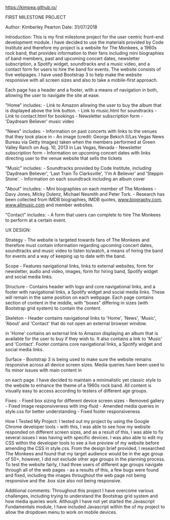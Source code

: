 https://kimpea.github.io/

FIRST MILESTONE PROJECT

Author: Kimberley Pearton
Date: 31/07/2018

Introduction:
This is my first milestone project for the user centric front-end development module.
I have decided to use the materials provided by Code Institute and therefore my project is a website for The Monkees, a 1960s rock band,
that provides information to their fans including mini biographies of band members, past and upcoming concert dates, newsletter subscription,
a Spotify widget, soundtracks and a music video, and a contact form for users to hire the band for events. The website consists of five webpages.
I have used Bootstrap 3 to help make the website responsive with all screen sizes and also to take a mobile-first approach. 

Each page has a header and a footer, with a means of navigation in both, allowing the user to navigate the site at ease.

"Home" includes:
    - Link to Amazon allowing the user to buy the album that is displayed above the link button.
    - Link to music.html for soundtracks
    - Link to contact.html for bookings
    - Newsletter subscription form
    - 'Daydream Believer' music video
    
"News" includes:
    - Information on past concerts with links to the venues that they took place in
    - An image (credit: George Bekich II/Las Vegas News Bureau via Getty Images) taken when the members performed at Green Valley Ranch on Aug. 10, 2013 in Las Vegas, Nevada
    - Newsletter subscription form
    - Information on upcoming concert dates with links directing user to the venue website that sells the tickets
    
"Music" includes:
    - Soundtracks provided by Code Institute, including 'Daydream Believer', 'Last Train To Clarksville', 'I'm A Believer' and 'Steppin Stone'.
    - Information on each soundtrack including an album cover
    
"About" includes:
    - Mini biographies on each member of The Monkees - Davy Jones, Micky Dolenz, Michael Nesmith and Peter Tork.
    - Research has been collected from IMDB biographies, IMDB quotes, www.biography.com, www.allmusic.com and member websites.

"Contact" includes:
    - A form that users can complete to hire The Monkees to perform at a certain event.
    
UX DESIGN:

Strategy - The website is targeted towards fans of The Monkees and therefore must contain information regarding upcoming concert dates, soundtracks and music video to listen to/watch, a means of hiring the band for events and a way of keeping up to date with the band.

Scope - Features navigational links, links to external websites, form for newsletter, audio and video, images, form for hiring band, Spotify widget and social media links.

Structure - Contains header with logo and core navigational links, and a footer with navigational links, a Spotify widget and social media links. These will remain in the same position on each webpage. Each page contains section of content in the middle, with "boxes" differing in sizes (with Bootstrap grid system) to contain the content.

Skeleton - Header contains navigational links to 'Home', 'News', 'Music', 'About' and 'Contact' that do not open an external browser window. <section> in 'Home' contains an external link to Amazon displaying an album that is available for the user to buy if they wish to. It also contains a link to 'Music' and 'Contact'. Footer contains core navigational links, a Spotify widget and social media links.
    
Surface - Bootstrap 3 is being used to make sure the website remains responsive across all device screen sizes. Media queries have been used to fix minor issues with main content in <section> on each page. I have decided to maintain a minimalistic yet classic style to the website to enhance the theme of a 1960s rock band. All content is visually easy to access according to testers of different age groups. 

Fixes:
    - Fixed box sizing for different device screen sizes
    - Removed gallery
    - Fixed image responsiveness with img-fluid
    - Amended media queries in style.css for better understanding
    - Fixed footer responsiveness
    
How I Tested My Project:
I tested out my project by using the Google Chrome developer tools - with this, I was able to see how my website responded on different screen sizes, and as a result of this, I was able
to fix several issues I was having with specific devices. I was also able to edit my CSS within the developer tools to see a live preview of my website before amending the CSS in style.css.
From the design brief provided, I researched The Monkees and found that my target audience would be in the age group of 50+, however, I did not exclude other age groups in the planning process.
To test the website fairly, I had three users of different age groups navigate through all of the web pages - as a results of this, a few bugs were found and fixed, including the images throughout
the web page not being responsive and the .box size also not being responsive.
    
Additional comments:
Throughout this project I have overcome various challenges, including trying to understand the Bootstrap grid system and how media queries work. Although I have not yet started the Javascript Fundamentals module, I have included Javascript within the <head> of my project to allow the dropdown menu to work on mobile devices. 
